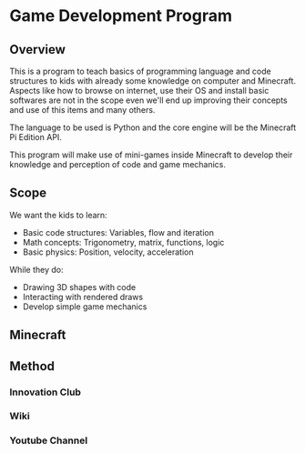 # Game Development Program

## Overview

This is a program to teach basics of programming language and code structures to kids with already
some knowledge on computer and Minecraft. Aspects like how to browse on internet, use their OS and
install basic softwares are not in the scope even we'll end up improving their concepts and use of
this items and many others.

The language to be used is Python and the core engine will be the Minecraft Pi Edition API.

This program will make use of mini-games inside Minecraft to develop their knowledge and perception
of code and game mechanics.

## Scope

We want the kids to learn:

- Basic code structures: Variables, flow and iteration
- Math concepts: Trigonometry, matrix, functions, logic
- Basic physics: Position, velocity, acceleration

While they do:

- Drawing 3D shapes with code
- Interacting with rendered draws
- Develop simple game mechanics

## Minecraft

## Method

### Innovation Club

### Wiki

### Youtube Channel
